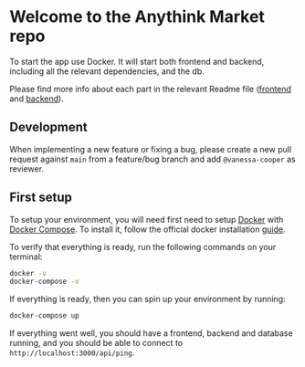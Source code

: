 # Welcome to the Anythink Market repo

To start the app use Docker. It will start both frontend and backend, including all the relevant dependencies, and the db.

Please find more info about each part in the relevant Readme file ([frontend](frontend/readme.md) and [backend](backend/README.md)).

## Development

When implementing a new feature or fixing a bug, please create a new pull request against `main` from a feature/bug branch and add `@vanessa-cooper` as reviewer.

## First setup

To setup your environment, you will need first need to setup [Docker]() with [Docker Compose]().
To install it, follow the official docker installation [guide]().

To verify that everything is ready, run the following commands on your terminal:

```sh
docker -v
docker-compose -v
```

If everything is ready, then you can spin up your environment by running:

```sh
docker-compose up
```

If everything went well, you should have a frontend, backend and database running, and you should
be able to connect to `http://localhost:3000/api/ping`.
